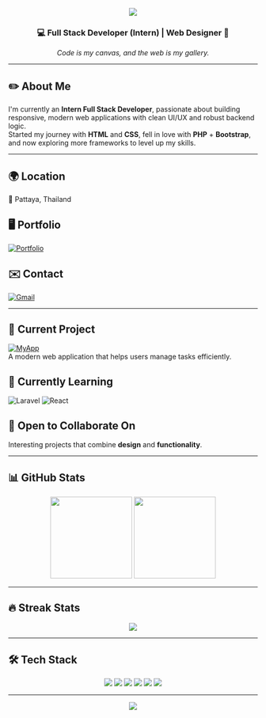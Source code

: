 <!-- Banner -->
<p align="center">
  <img src="https://capsule-render.vercel.app/api?type=waving&color=0:00c6ff,100:0072ff&height=200&section=header&text=Natthawat%20(TAM)&fontSize=40&fontColor=ffffff&animation=fadeIn&fontAlignY=35" />
</p>

<h3 align="center">💻 Full Stack Developer (Intern) | Web Designer 🎨</h3>
<p align="center">
  <em>Code is my canvas, and the web is my gallery.</em>
</p>

---

## ✏️ About Me
I'm currently an **Intern Full Stack Developer**, passionate about building responsive, modern web applications with clean UI/UX and robust backend logic.  
Started my journey with **HTML** and **CSS**, fell in love with **PHP** + **Bootstrap**, and now exploring more frameworks to level up my skills.

---

## 🌍 Location
📍 Pattaya, Thailand  

## 🖥️ Portfolio
[![Portfolio](https://img.shields.io/badge/MyPortfolio-0072ff?style=for-the-badge&logo=google-chrome&logoColor=white)](http://myapp.com)

## ✉️ Contact
[![Gmail](https://img.shields.io/badge/Email-toomtamcom.eng@gmail.com-red?style=for-the-badge&logo=gmail&logoColor=white)](mailto:toomtamcom.eng@gmail.com)

---

## 🚀 Current Project
[![MyApp](https://img.shields.io/badge/MyApp-Live%20Demo-brightgreen?style=for-the-badge&logo=vercel&logoColor=white)](http://myapp.com)  
A modern web application that helps users manage tasks efficiently.

## 🧠 Currently Learning
![Laravel](https://img.shields.io/badge/Laravel-FF2D20?style=for-the-badge&logo=laravel&logoColor=white)
![React](https://img.shields.io/badge/React-20232A?style=for-the-badge&logo=react&logoColor=61DAFB)

## 🤝 Open to Collaborate On
Interesting projects that combine **design** and **functionality**.

---

## 📊 GitHub Stats
<p align="center">
  <img src="https://github-readme-stats.vercel.app/api?username=TAMDek7&show_icons=true&theme=tokyonight&hide_border=true" height="165" />
  <img src="https://github-readme-stats.vercel.app/api/top-langs/?username=TAMDek7&layout=compact&theme=tokyonight&hide_border=true" height="165" />
</p>

---

## 🔥 Streak Stats
<p align="center">
  <img src="https://streak-stats.demolab.com?user=TAMDek7&theme=tokyonight&hide_border=true" />
</p>

---

## 🛠 Tech Stack
<p align="center">
  <img src="https://img.shields.io/badge/PHP-777BB4?style=for-the-badge&logo=php&logoColor=white" />
  <img src="https://img.shields.io/badge/Bootstrap-7952B3?style=for-the-badge&logo=bootstrap&logoColor=white" />
  <img src="https://img.shields.io/badge/JavaScript-F7DF1E?style=for-the-badge&logo=javascript&logoColor=black" />
  <img src="https://img.shields.io/badge/MySQL-4479A1?style=for-the-badge&logo=mysql&logoColor=white" />
  <img src="https://img.shields.io/badge/HTML5-E34F26?style=for-the-badge&logo=html5&logoColor=white" />
  <img src="https://img.shields.io/badge/CSS3-1572B6?style=for-the-badge&logo=css3&logoColor=white" />
</p>

---

<!-- Footer Banner -->
<p align="center">
  <img src="https://capsule-render.vercel.app/api?type=waving&color=0:0072ff,100:00c6ff&height=120&section=footer"/>
</p>
